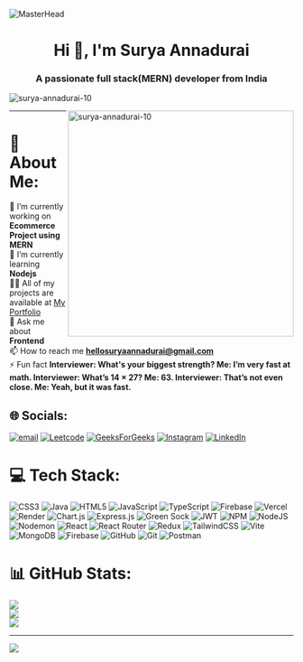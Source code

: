 ![MasterHead](https://media.licdn.com/dms/image/v2/D4D16AQEzqDAWQAOeMQ/profile-displaybackgroundimage-shrink_350_1400/B4DZZsQTCCGcAk-/0/1745572939737?e=1750896000&v=beta&t=28VOfoUCEvNIGPTDkz6SRM8Xfsm6LpwARdaq_6ZY90A)
<h1 align="center">Hi 👋, I'm Surya Annadurai</h1>
<h3 align="center">A passionate full stack(MERN) developer from India</h3>

<p align="left"> <img src="https://komarev.com/ghpvc/?username=surya-annadurai-10&label=Profile%20views&color=0e75b6&style=flat" alt="surya-annadurai-10" /> </p>


<img align="right" border-radius=20 width=400 src="https://i.pinimg.com/originals/91/90/8a/91908ad2f9aef293ed840739a291e9db.gif" alt="surya-annadurai-10" />


--------------------------

# 💫 About Me:<br>
🔭 I’m currently working on **Ecommerce Project using MERN**<br>🌱 I’m currently learning **Nodejs**<br>👨‍💻 All of my projects are available at [My Portfolio](https://surya-annadurai.vercel.app/)<br>💬 Ask me about **Frontend**<br>📫 How to reach me **hellosuryaannadurai@gmail.com**<br>⚡ Fun fact **Interviewer: What's your biggest strength? Me: I’m very fast at math. Interviewer: What’s 14 × 27? Me: 63. Interviewer: That’s not even close. Me: Yeah, but it was fast.**


## 🌐 Socials:
 [![email](https://img.shields.io/badge/Email-D14836?logo=gmail&logoColor=white)](mailto:hellosuryaannadurai@gmail.com) [![Leetcode](https://img.shields.io/badge/Leetcode-FFA116?style=for-the-badge&logo=leetcode&logoColor=white)](https://leetcode.com/u/Surya_Annadurai/) [![GeeksForGeeks](https://img.shields.io/badge/GeeksForGeeks-2F8D46?style=for-the-badge&logo=geeksforgeeks&logoColor=white)](https://www.geeksforgeeks.org/user/suryaannadu33zc/)  [![Instagram](https://img.shields.io/badge/Instagram-%23E4405F.svg?logo=Instagram&logoColor=white)](https://instagram.com/__surya__) [![LinkedIn](https://img.shields.io/badge/LinkedIn-%230077B5.svg?logo=linkedin&logoColor=white)](https://linkedin.com/in/surya-annadurai)

# 💻 Tech Stack:
![CSS3](https://img.shields.io/badge/css3-%231572B6.svg?style=for-the-badge&logo=css3&logoColor=white) ![Java](https://img.shields.io/badge/java-%23ED8B00.svg?style=for-the-badge&logo=openjdk&logoColor=white) ![HTML5](https://img.shields.io/badge/html5-%23E34F26.svg?style=for-the-badge&logo=html5&logoColor=white) ![JavaScript](https://img.shields.io/badge/javascript-%23323330.svg?style=for-the-badge&logo=javascript&logoColor=%23F7DF1E) ![TypeScript](https://img.shields.io/badge/typescript-%23007ACC.svg?style=for-the-badge&logo=typescript&logoColor=white) ![Firebase](https://img.shields.io/badge/firebase-%23039BE5.svg?style=for-the-badge&logo=firebase) ![Vercel](https://img.shields.io/badge/vercel-%23000000.svg?style=for-the-badge&logo=vercel&logoColor=white) ![Render](https://img.shields.io/badge/Render-%46E3B7.svg?style=for-the-badge&logo=render&logoColor=white) ![Chart.js](https://img.shields.io/badge/chart.js-F5788D.svg?style=for-the-badge&logo=chart.js&logoColor=white) ![Express.js](https://img.shields.io/badge/express.js-%23404d59.svg?style=for-the-badge&logo=express&logoColor=%2361DAFB) ![Green Sock](https://img.shields.io/badge/green%20sock-88CE02?style=for-the-badge&logo=greensock&logoColor=white) ![JWT](https://img.shields.io/badge/JWT-black?style=for-the-badge&logo=JSON%20web%20tokens) ![NPM](https://img.shields.io/badge/NPM-%23CB3837.svg?style=for-the-badge&logo=npm&logoColor=white) ![NodeJS](https://img.shields.io/badge/node.js-6DA55F?style=for-the-badge&logo=node.js&logoColor=white) ![Nodemon](https://img.shields.io/badge/NODEMON-%23323330.svg?style=for-the-badge&logo=nodemon&logoColor=%BBDEAD) ![React](https://img.shields.io/badge/react-%2320232a.svg?style=for-the-badge&logo=react&logoColor=%2361DAFB) ![React Router](https://img.shields.io/badge/React_Router-CA4245?style=for-the-badge&logo=react-router&logoColor=white) ![Redux](https://img.shields.io/badge/redux-%23593d88.svg?style=for-the-badge&logo=redux&logoColor=white) ![TailwindCSS](https://img.shields.io/badge/tailwindcss-%2338B2AC.svg?style=for-the-badge&logo=tailwind-css&logoColor=white) ![Vite](https://img.shields.io/badge/vite-%23646CFF.svg?style=for-the-badge&logo=vite&logoColor=white) ![MongoDB](https://img.shields.io/badge/MongoDB-%234ea94b.svg?style=for-the-badge&logo=mongodb&logoColor=white) ![Firebase](https://img.shields.io/badge/firebase-a08021?style=for-the-badge&logo=firebase&logoColor=ffcd34) ![GitHub](https://img.shields.io/badge/github-%23121011.svg?style=for-the-badge&logo=github&logoColor=white) ![Git](https://img.shields.io/badge/git-%23F05033.svg?style=for-the-badge&logo=git&logoColor=white) ![Postman](https://img.shields.io/badge/Postman-FF6C37?style=for-the-badge&logo=postman&logoColor=white)
# 📊 GitHub Stats:
![](https://github-readme-stats.vercel.app/api?username=Surya-Annadurai-10&theme=merko&hide_border=false&include_all_commits=false&count_private=false)<br/>
![](https://nirzak-streak-stats.vercel.app/?user=Surya-Annadurai-10&theme=merko&hide_border=false)<br/>
![](https://github-readme-stats.vercel.app/api/top-langs/?username=Surya-Annadurai-10&theme=merko&hide_border=false&include_all_commits=false&count_private=false&layout=compact)

---
[![](https://visitcount.itsvg.in/api?id=Surya-Annadurai-10&icon=0&color=0)](https://visitcount.itsvg.in)

